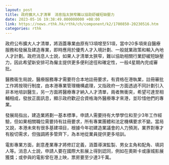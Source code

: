 ```yaml
---
layout: post
title: 政府擴大人才清單　消息指太狹窄難以協助舒緩短缺壓力
date: 2023-05-16 19:38:49.000000000 +08:00
link: https://news.rthk.hk/rthk/ch/component/k2/1700850-20230516.htm
categories: rthk
---
```


政府公布擴大人才清單，將涵蓋專業由原有13項增至51項，當中20多項來自醫療服務和發展及建造專業，即時應用於優秀人才入境計劃、一般就業政策和輸入內地人才計劃。政府消息人士說，如果人才清單太狹窄，難以協助相關行業舒緩短缺壓力，因此希望新安排可為僱主提供更多便利途徑和確定性，一般4星期內完成審批。

醫務衞生局說，醫療服務專才需要符合本地註冊要求，有資格在港執業，註冊審批工作將按現行制度，由本港專業管理機構處理，又指政府一方面透過不同計劃引入非本地培訓醫生，另一方面將醫療專才納入人才清單，兩者無衝突，希望可達至相輔相成，發放正面訊息，顯示政府歡迎合資格海外醫療專才來港，並珍惜他們的專業。

發展局指出，建造業將劃一基本標準，申請人需要持有大學學位和至少3年工作經驗，但如果相關職位需要持有註冊要求，所有專業團體和法定機構要求不變。當局又說，本港未來有很多基建項目，根據今年初建造業議會的人力預測，業界對專才有殷切需求，但強調將多管齊下，為本地從業員提供更多培訓。

電影專業方面，創意產業專才將修訂定義，涵蓋導演監製、男女主角和配角、填詞人等。消息人士說，申請人要在國際大影展上得到認同，例如在奧斯卡或康城影展獲獎；或參與的電影曾在港上映，票房要至少達3千萬。
